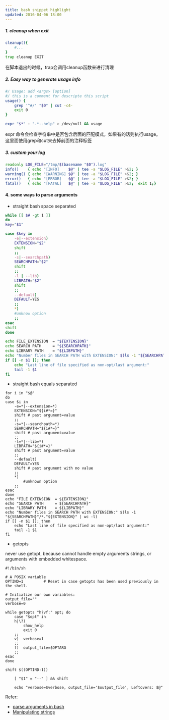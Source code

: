 ```yaml
---
title: bash snippet highlight
updated: 2016-04-06 18:00
---
```


##### 1. cleanup when exit

```bash
cleanup(){
	#...	
}
trap cleanup EXIT
```

在脚本退出的时候，trap会调用cleanup函数来进行清理


##### 2. Easy way to generate usage info

```bash
#/ Usage: add <args> [option]
#/ this is a comment for descripte this script
usage() {
	grep '^#/' "$0" | cut -c4-
	exit 0	
}

expr "$*" : ".*--help" > /dev/null && usage
```

expr 命令会检查字符串中是否包含后面的匹配模式，如果有的话则执行usage。这里面使用grep和cut来去掉前面的注释标签

##### 3. custom your log 

```bash
readonly LOG_FILE="/tmp/$(basename "$0").log"
info()	  { echo "[INFO]    $@" | tee -a "$LOG_FILE" >&2; }
warning() { echo "[WARNING] $@" | tee -a "$LOG_FILE" >&2; }
error()   { echo "[ERROR]   $@" | tee -a "$LOG_FILE" >&2; }
fatal()   { echo "[FATAL]   $@" | tee -a "$LOG_FILE" >&2;  exit 1;}
```

#### 4. some ways to parse arguments

+ straight bash space separated

```bash
while [[ $# -gt 1 ]]
do
key="$1"

case $key in 
	-e|--extension)
	EXTENSION="$2"
	shift
	;;
	-s|--searchpath)
	SEARCHPATH="$2"
	shift
	;;
	-l | --lib)
	LIBPATH="$2"
	shift
	;;
	--default)
	DEFAULT=YES
	;;
	*)
	#unknow option
	;;
esac
shift
done

echo FILE_EXTENSION  = "${EXTENSION}"
echo SEARCH PATH     = "${SEARCHPATH}"
echo LIBRARY PATH    = "${LIBPATH}"
echo "Number files in SEARCH PATH with EXTENSION:" $(ls -1 "${SEARCHPATH}"/*."${EXTENSION}" | wc -l)
if [[ -n $1 ]]; then
	echo "Last line of file specified as non-opt/last argument:"
	tail -1 $1
fi

```

+ straight bash equals separated

```
for i in "$@"
do
case $i in
	-e=*|--extension=*)
	EXTENSION="${i#*=}"
	shift # past argument=value
	;;
	-s=*|--searchpath=*)
	SEARCHPATH="${i#*=}"
	shift # past argument=value
	;;
	-l=*|--lib=*)
	LIBPATH="${i#*=}"
	shift # past argument=value
	;;
	--default)
	DEFAULT=YES
	shift # past argument with no value
	;;
	*)
		#unknown option
	;;
esac
done
echo "FILE EXTENSION  = ${EXTENSION}"
echo "SEARCH PATH     = ${SEARCHPATH}"
echo "LIBRARY PATH    = ${LIBPATH}"
echo "Number files in SEARCH PATH with EXTENSION:" $(ls -1 "${SEARCHPATH}"/*."${EXTENSION}" | wc -l)
if [[ -n $1 ]]; then
	echo "Last line of file specified as non-opt/last argument:"
	tail -1 $1
fi
```

+ getopts

never use getopt, because cannot handle empty arguments strings, or arguments with embedded whitespace.

```
#!/bin/sh

# A POSIX variable
OPTIND=1         # Reset in case getopts has been used previously in the shell.

# Initialize our own variables:
output_file=""
verbose=0

while getopts "h?vf:" opt; do
	case "$opt" in
	h|\?)
		show_help
		exit 0
	;;
	v)  verbose=1
	;;
	f)  output_file=$OPTARG
	;;
esac
done

shift $((OPTIND-1))

	[ "$1" = "--" ] && shift

	echo "verbose=$verbose, output_file='$output_file', Leftovers: $@"
```

Refer: 
+ [parse arguments in bash](http://stackoverflow.com/a/14203146/4168837)   
+ [Manipulating strings](http://tldp.org/LDP/abs/html/string-manipulation.html)



